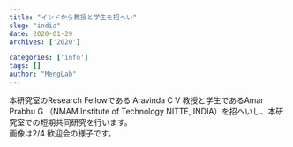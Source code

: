 ```yaml
---
title: "インドから教授と学生を招へい"
slug: "india"
date: 2020-01-29
archives: ['2020']

categories: ['info']
tags: []
author: "MengLab"
---
```

本研究室のResearch Fellowである Aravinda C V 教授と学生であるAmar Prabhu G （NMAM Institute of Technology NITTE, INDIA）を招へいし、本研究室での短期共同研究を行います。  
画像は2/4 歓迎会の様子です。
